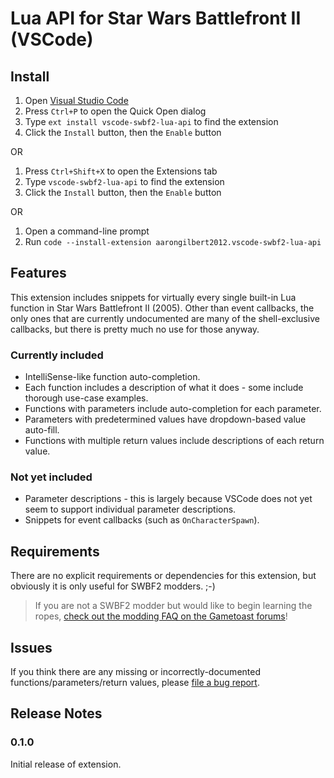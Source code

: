# Lua API for Star Wars Battlefront II (VSCode)

## Install

1. Open [Visual Studio Code](https://code.visualstudio.com/)
2. Press `Ctrl+P` to open the Quick Open dialog
3. Type `ext install vscode-swbf2-lua-api` to find the extension
4. Click the `Install` button, then the `Enable` button

OR

1. Press `Ctrl+Shift+X` to open the Extensions tab
2. Type `vscode-swbf2-lua-api` to find the extension
3. Click the `Install` button, then the `Enable` button

OR

1. Open a command-line prompt
2. Run `code --install-extension aarongilbert2012.vscode-swbf2-lua-api`

## Features

This extension includes snippets for virtually every single built-in Lua function in Star Wars Battlefront II (2005). Other than event callbacks, the only ones that are currently undocumented are many of the shell-exclusive callbacks, but there is pretty much no use for those anyway.

### Currently included

- IntelliSense-like function auto-completion.
- Each function includes a description of what it does - some include thorough use-case examples.
- Functions with parameters include auto-completion for each parameter.
- Parameters with predetermined values have dropdown-based value auto-fill.
- Functions with multiple return values include descriptions of each return value.

### Not yet included

- Parameter descriptions - this is largely because VSCode does not yet seem to support individual parameter descriptions.
- Snippets for event callbacks (such as `OnCharacterSpawn`).

## Requirements

There are no explicit requirements or dependencies for this extension, but obviously it is only useful for SWBF2 modders. ;-)

> If you are not a SWBF2 modder but would like to begin learning the ropes, [check out the modding FAQ on the Gametoast forums](http://www.gametoast.com/viewtopic.php?f=27&t=13806)!

## Issues

If you think there are any missing or incorrectly-documented functions/parameters/return values, please [file a bug report](https://github.com/marth8880/SWBF2-Lua-API/issues).

## Release Notes

### 0.1.0

Initial release of extension.